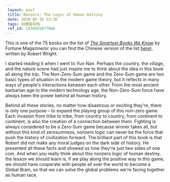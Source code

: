 ```yaml
---
 layout: post
 title: Nonzero: The Logic of Human Destiny
 date: 2010-05-16 23:36
 tags: 旧博客存档
 ref_id: 1536955077666
---
```

This is one of the 75 books on the list of _[The Smartest Books We
Know](http://money.cnn.com/magazines/fortune/fortune_archive/2005/03/21/8254826/index.htm)_
by Fortune Magazine(or you can find the Chinese version of the list
[here](http://book.douban.com/doulist/71806/)), written by Robert Wright.

I started reading it when I went to Yun Nan. Perhaps the country, the village,
and the nature scene had just inspire me to think about the idea in this book
all along the trip. The Non-Zero-Sum game and the Zero-Sum game are two basic
types of situation in the modern game theory, but it reflects in many ways of
people's interactions between each other. From the most ancient barbarian age
to the modern technology age, the Non-Zero-Sum force have always been the
power behind all human history.

Behind all these stories, no matter how disastrous or exciting they're, there
is only one purpose – to expand the playing group of this non-zero game. Each
invasion from tribe to tribe, from country to country, from continent to
continent, is also the creation of a connection between them. Fighting is
always considered to be a Zero-Sum game because winner takes all, but without
this kind of zerosumness, nonzero logic can never be the force that push the
history of civilization forward. The brilliant part of this book is that
Robert did not make any moral judges on the dark side of history. He presented
all these facts and showed us how they're just two sides of one coin. And when
you really think about this nonzero logic of human destiny, the lesson we
should learn is, if we play along the positive way in this game, we should
have cooperate with people all over the world to become a Global Brain, so
that we can solve the global problems we're facing together as human race.

